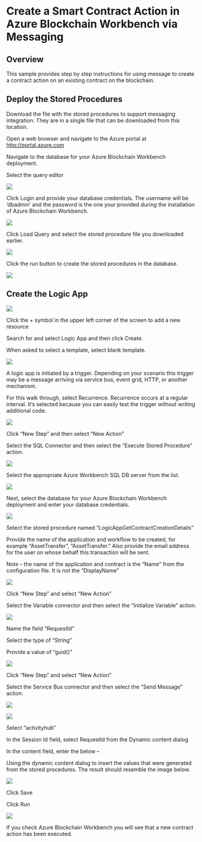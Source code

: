 Create a Smart Contract Action in Azure Blockchain Workbench via Messaging 
========================================================================

Overview
--------

This sample provides step by step instructions for using message to create a
contract action on an existing contract on the blockchain.

Deploy the Stored Procedures
----------------------------

Download the file with the stored procedures to support messaging integration.
They are in a single file that can be downloaded from this location.

Open a web browser and navigate to the Azure portal at
<http://portal.azure.com>

Navigate to the database for your Azure Blockchain Workbench deployment.

Select the query editor

![](media/0bea9bd62adadaef87c5e913eb72edb4.png)

Click Login and provide your database credentials. The username will be
‘dbadmin’ and the password is the one your provided during the installation of
Azure Blockchain Workbench.

![](media/7ad55e3793ecb76b2e3a55b5306feacc.png)

Click Load Query and select the stored procedure file you downloaded earlier.

![](media/09ada66b5aca0afc98253d42ba3791aa.png)

Click the run button to create the stored procedures in the database.

![](media/fe516699cba1eded2a122f4d45563d98.png)

Create the Logic App
--------------------

![](media/82ed233953daa1bf6971180cfd1c3379.png)

Click the + symbol in the upper left corner of the screen to add a new resource

Search for and select Logic App and then click Create.

When asked to select a template, select blank template.

![](media/7f9bfaaebcf5a38fa305e958b5bbb538.png)

A logic app is initiated by a trigger. Depending on your scenario this trigger
may be a message arriving via service bus, event grid, HTTP, or another
mechanism.

For this walk through, select Recurrence. Recurrence occurs at a regular
interval. It’s selected because you can easily test the trigger without writing
additional code.

![](media/e9eb985cbf4ef55ff95c1675f184cf15.png)

Click “New Step” and then select “New Action”

Select the SQL Connector and then select the “Execute Stored Procedure” action.

![](media/86d9cff5ef3e8f9a6b135777522e4dcb.png)

Select the appropriate Azure Workbench SQL DB server from the list.

![](media/964e7c061e4bfe77f60646f35ed52760.png)

Next, select the database for your Azure Blockchain Workbench deployment and
enter your database credentials.

![](media/f2d6160b0808057be9009f2dcb095d9f.png)

Select the stored procedure named “LogicAppGetContractCreationDetails”

Provide the name of the application and workflow to be created, for example
“AssetTransfer”, “AssetTransfer.” Also provide the email address for the user on
whose behalf this transaction will be sent.

Note – the name of the application and contract is the “Name” from the
configuration file. It is not the “DisplayName”

![](media/ef7bc4d025f9bfa747b75123cac778f1.png)

Click “New Step” and select “New Action”

Select the Variable connector and then select the “Initialize Variable” action.

![](media/8de7e521679a4e6e0d3009c657a97066.png)

Name the field “RequestId”

Select the type of “String”

Provide a value of “guid()”

![](media/4ca67ffb0e784381e78cbb8bda26cdc2.png)

Click “New Step” and select “New Action”

Select the Service Bus connector and then select the “Send Message” action.

![](media/420924cad452e61c78855ac8edc48102.png)

![](media/f4679f0e5391e5792fd4f790645c0f82.png)

Select “activityhub”

In the Session Id field, select RequestId from the Dynamic content dialog

In the content field, enter the below –

Using the dynamic content dialog to insert the values that were generated from
the stored procedures. The result should resemble the image below.

![](media/dee0ee075a67cda7900fbe16a7489618.png)

Click Save

Click Run

![](media/70e528c75e320b794260fa6044709795.png)

If you check Azure Blockchain Workbench you will see that a new contract action has
been executed.
